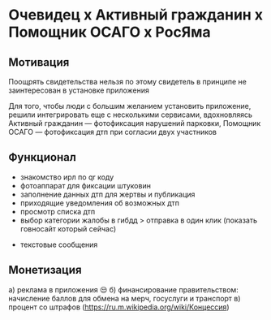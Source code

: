 # Очевидец х Активный гражданин х Помощник ОСАГО х РосЯма

## Мотивация
 
Поощрять свидетельства нельзя по этому свидетель в принципе не заинтересован в установке приложения

Для того, чтобы люди с большим желанием установить приложение, решили интегрировать еще с несколькими сервисами, вдохновляясь Активный гражданин — фотофиксация нарушений парковки, Помощник ОСАГО — фотофиксация дтп при согласии двух участников

## Функционал

+ знакомство ирл по qr коду
+ фотоаппарат для фиксации штуковин
+ заполнение данных дтп для жертвы и публикация
+ приходящие уведомления об возможных дтп
+ просмотр списка дтп
+ выбор категории жалобы в гибдд > отправка в один клик (показать говносайт который сейчас)
* текстовые сообщения

## Монетизация
а) реклама в приложения 😒
б) финансирование правительством: начисление баллов для обмена на мерч, госуслуги и транспорт
в) процент со штрафов (https://ru.m.wikipedia.org/wiki/Концессия)
